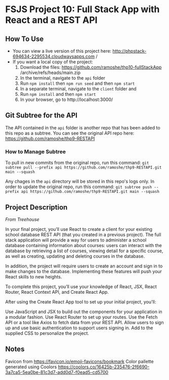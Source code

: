 # FSJS Project 10: Full Stack App with React and a REST API

## How To Use
 - You can view a live version of this project here: http://phpstack-694634-2295534.cloudwaysapps.com
/
 - If you want a local copy of the project:
    1. Download the files: https://github.com/ramoshe/thp10-fullStackApp
/archive/refs/heads/main.zip
    2. In the terminal, navigate to the `api` folder
    3. Run `npm install` then `npm run seed` and then `npm start` 
    4. In a separate terminal, navigate to the `client` folder and
    5. Run `npm install` and then `npm start`
    6. In your browser, go to http://localhost:3000/

## Git Subtree for the API
The API contained in the `api` folder is another repo that has been added to this repo as a subtree.
You can see the original API repo here: https://github.com/ramoshe/thp9-RESTAPI

### How to Manage Subtree
To pull in new commits from the original repo, run this command:
`git subtree pull --prefix api https://github.com/ramoshe/thp9-RESTAPI.git main --squash`

Any chages in the `api` directory will be stored in this repo's logs only. In order to update the original repo, run this command:
`git subtree push --prefix api https://github.com/ramoshe/thp9-RESTAPI.git main --squash`

## Project Description
*From Treehouse*

In your final project, you’ll use React to create a client for your existing school database REST API (that you created in a previous project). The full stack application will provide a way for users to administer a school database containing information about courses: users can interact with the database by retrieving a list of courses, viewing detail for a specific course, as well as creating, updating and deleting courses in the database.

In addition, the project will require users to create an account and sign in to make changes to the database. Implementing these features will push your React skills to new heights.

To complete this project, you’ll use your knowledge of React, JSX, React Router, React Context API, and Create React App.

After using the Create React App tool to set up your initial project, you'll:

Use JavaScript and JSX to build out the components for your application in a modular fashion.
Use React Router to set up your routes.
Use the Fetch API or a tool like Axios to fetch data from your REST API.
Allow users to sign up and use basic authentication to support users signing in.
Add to the supplied CSS to personalize the project.

## Notes
Favicon from https://favicon.io/emoji-favicons/bookmark
Color pallette generated using Coolors https://coolors.co/16425b-235476-2f6690-3a7ca5-5ea0be-81c3d7-add0d7-f0ead5-cd5700
